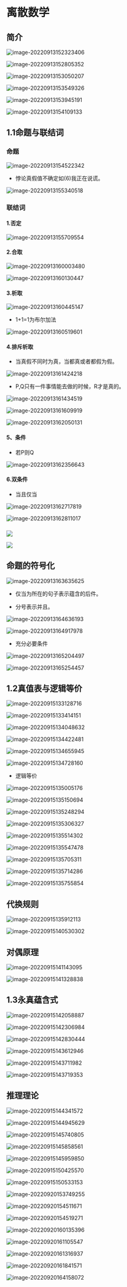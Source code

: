 # 离散数学

## 简介

![image-20220913152323406](https://wuxidixi.oss-cn-beijing.aliyuncs.com/img/image-20220913152323406.png)

![image-20220913152805352](https://wuxidixi.oss-cn-beijing.aliyuncs.com/img/image-20220913152805352.png)

![image-20220913153050207](https://wuxidixi.oss-cn-beijing.aliyuncs.com/img/image-20220913153050207.png)

![image-20220913153549326](https://wuxidixi.oss-cn-beijing.aliyuncs.com/img/image-20220913153549326.png)

![image-20220913153945191](https://wuxidixi.oss-cn-beijing.aliyuncs.com/img/image-20220913153945191.png)

![image-20220913154109133](https://wuxidixi.oss-cn-beijing.aliyuncs.com/img/image-20220913154109133.png)

## 1.1命题与联结词

### 命题

![image-20220913154522342](https://wuxidixi.oss-cn-beijing.aliyuncs.com/img/image-20220913154522342.png)

- 悖论真假值不确定如(6)我正在说谎。

![image-20220913155340518](https://wuxidixi.oss-cn-beijing.aliyuncs.com/img/image-20220913155340518.png)

### 联结词

#### 1.否定

![image-20220913155709554](https://wuxidixi.oss-cn-beijing.aliyuncs.com/img/image-20220913155709554.png)

#### 2.合取

![image-20220913160003480](https://wuxidixi.oss-cn-beijing.aliyuncs.com/img/image-20220913160003480.png)

![image-20220913160130447](https://wuxidixi.oss-cn-beijing.aliyuncs.com/img/image-20220913160130447.png)

#### 3.析取

![image-20220913160445147](https://wuxidixi.oss-cn-beijing.aliyuncs.com/img/image-20220913160445147.png)

- 1+1=1为布尔加法

![image-20220913160519601](https://wuxidixi.oss-cn-beijing.aliyuncs.com/img/image-20220913160519601.png)

#### 4.排斥析取

- 当真假不同时为真，当都真或者都假为假。

![image-20220913161424218](https://wuxidixi.oss-cn-beijing.aliyuncs.com/img/image-20220913161424218.png)

- P,Q只有一件事情能去做的时候，R才是真的。

![image-20220913161434519](https://wuxidixi.oss-cn-beijing.aliyuncs.com/img/image-20220913161434519.png)

![image-20220913161609919](https://wuxidixi.oss-cn-beijing.aliyuncs.com/img/image-20220913161609919.png)

![image-20220913162050131](https://wuxidixi.oss-cn-beijing.aliyuncs.com/img/image-20220913162050131.png)

#### 5、条件

- 若P则Q

![image-20220913162356643](https://wuxidixi.oss-cn-beijing.aliyuncs.com/img/image-20220913162356643.png)

#### 6.双条件

- 当且仅当

![image-20220913162717819](https://wuxidixi.oss-cn-beijing.aliyuncs.com/img/image-20220913162717819.png)

![image-20220913162811017](https://wuxidixi.oss-cn-beijing.aliyuncs.com/img/image-20220913162811017.png)

###

![](https://wuxidixi.oss-cn-beijing.aliyuncs.com/img/image-20220913162955666.png)

![](https://wuxidixi.oss-cn-beijing.aliyuncs.com/img/image-20220913163243936.png)

## 命题的符号化

![image-20220913163635625](https://wuxidixi.oss-cn-beijing.aliyuncs.com/img/image-20220913163635625.png)

- 仅当为所在的句子表示蕴含的后件。

- 分号表示并且。

![image-20220913164636193](https://wuxidixi.oss-cn-beijing.aliyuncs.com/img/image-20220913164636193.png)

![image-20220913164917978](https://wuxidixi.oss-cn-beijing.aliyuncs.com/img/image-20220913164917978.png)

- 充分必要条件

![image-20220913165204497](https://wuxidixi.oss-cn-beijing.aliyuncs.com/img/image-20220913165204497.png)

![image-20220913165254457](https://wuxidixi.oss-cn-beijing.aliyuncs.com/img/image-20220913165254457.png)

## 1.2真值表与逻辑等价

![image-20220915133128716](https://wuxidixi.oss-cn-beijing.aliyuncs.com/img/image-20220915133128716.png)

![image-20220915133414151](https://wuxidixi.oss-cn-beijing.aliyuncs.com/img/image-20220915133414151.png)

![image-20220915134048632](https://wuxidixi.oss-cn-beijing.aliyuncs.com/img/image-20220915134048632.png)

![image-20220915134422481](https://wuxidixi.oss-cn-beijing.aliyuncs.com/img/image-20220915134422481.png)

![image-20220915134655945](https://wuxidixi.oss-cn-beijing.aliyuncs.com/img/image-20220915134655945.png)

![image-20220915134728160](https://wuxidixi.oss-cn-beijing.aliyuncs.com/img/image-20220915134728160.png)

- 逻辑等价

![image-20220915135005176](https://wuxidixi.oss-cn-beijing.aliyuncs.com/img/image-20220915135005176.png)

![image-20220915135150694](https://wuxidixi.oss-cn-beijing.aliyuncs.com/img/image-20220915135150694.png)

![image-20220915135248294](https://wuxidixi.oss-cn-beijing.aliyuncs.com/img/image-20220915135248294.png)

![image-20220915135306327](https://wuxidixi.oss-cn-beijing.aliyuncs.com/img/image-20220915135306327.png)

![image-20220915135514302](https://wuxidixi.oss-cn-beijing.aliyuncs.com/img/image-20220915135514302.png)

![image-20220915135547478](https://wuxidixi.oss-cn-beijing.aliyuncs.com/img/image-20220915135547478.png)

![image-20220915135705311](https://wuxidixi.oss-cn-beijing.aliyuncs.com/img/image-20220915135705311.png)

![image-20220915135714286](https://wuxidixi.oss-cn-beijing.aliyuncs.com/img/image-20220915135714286.png)

![image-20220915135755854](https://wuxidixi.oss-cn-beijing.aliyuncs.com/img/image-20220915135755854.png)

## 代换规则

![image-20220915135912113](https://wuxidixi.oss-cn-beijing.aliyuncs.com/img/image-20220915135912113.png)

![image-20220915140530302](https://wuxidixi.oss-cn-beijing.aliyuncs.com/img/image-20220915140530302.png)

## 对偶原理

![image-20220915141143095](https://wuxidixi.oss-cn-beijing.aliyuncs.com/img/image-20220915141143095.png)

![image-20220915141328838](https://wuxidixi.oss-cn-beijing.aliyuncs.com/img/image-20220915141328838.png)

## 1.3永真蕴含式

![image-20220915142058887](https://wuxidixi.oss-cn-beijing.aliyuncs.com/img/image-20220915142058887.png)

![image-20220915142306984](https://wuxidixi.oss-cn-beijing.aliyuncs.com/img/image-20220915142306984.png)

![image-20220915142830444](https://wuxidixi.oss-cn-beijing.aliyuncs.com/img/image-20220915142830444.png)

![image-20220915143612946](https://wuxidixi.oss-cn-beijing.aliyuncs.com/img/image-20220915143612946.png)

![image-20220915143711982](https://wuxidixi.oss-cn-beijing.aliyuncs.com/img/image-20220915143711982.png)

![image-20220915143719353](https://wuxidixi.oss-cn-beijing.aliyuncs.com/img/image-20220915143719353.png)

## 推理理论

![image-20220915144341572](https://wuxidixi.oss-cn-beijing.aliyuncs.com/img/image-20220915144341572.png)

![image-20220915144945629](https://wuxidixi.oss-cn-beijing.aliyuncs.com/img/image-20220915144945629.png)

![image-20220915145740805](https://wuxidixi.oss-cn-beijing.aliyuncs.com/img/image-20220915145740805.png)

![image-20220915145858561](https://wuxidixi.oss-cn-beijing.aliyuncs.com/img/image-20220915145858561.png)

![image-20220915145959850](https://wuxidixi.oss-cn-beijing.aliyuncs.com/img/image-20220915145959850.png)

![image-20220915150425570](https://wuxidixi.oss-cn-beijing.aliyuncs.com/img/image-20220915150425570.png)

![image-20220915150533153](https://wuxidixi.oss-cn-beijing.aliyuncs.com/img/image-20220915150533153.png)

![image-20220920153749255](https://wuxidixi.oss-cn-beijing.aliyuncs.com/img/image-20220920153749255.png)



![image-20220920154511671](https://wuxidixi.oss-cn-beijing.aliyuncs.com/img/image-20220920154511671.png)

![image-20220920154519271](https://wuxidixi.oss-cn-beijing.aliyuncs.com/img/image-20220920154519271.png)



![image-20220920160135396](https://wuxidixi.oss-cn-beijing.aliyuncs.com/img/image-20220920160135396.png)

![image-20220920161105547](https://wuxidixi.oss-cn-beijing.aliyuncs.com/img/image-20220920161105547.png)



![image-20220920161316937](https://wuxidixi.oss-cn-beijing.aliyuncs.com/img/image-20220920161316937.png)





![image-20220920161841571](https://wuxidixi.oss-cn-beijing.aliyuncs.com/img/image-20220920161841571.png)



![image-20220920164158072](https://wuxidixi.oss-cn-beijing.aliyuncs.com/img/image-20220920164158072.png)

